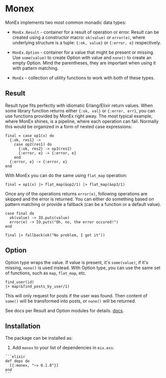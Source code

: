 # Monex

MonEx implements two most common monadic data types:

  * `MonEx.Result` - container for a result of operation or error.
    Result can be created using a constructor macro: `ok(value)` or `error(e)`,
    where underlying structure is a tuple: `{:ok, value}` or `{:error, e}` respectively.

  * `MonEx.Option` - container for a value that might be present or missing.
    Use `some(value)` to create Option with value and `none()` to create an empty Option.
    Mind the parentheses, they are important when using it with pattern matching.

  * `MonEx` - collection of utility functions to work with both of these types.

## Result

Result type fits perfectly with idiomatic Erlang/Elixir return values.
When some library function returns either `{:ok, val}` or `{:error, err}`,
you can use functions provided by MonEx right away. The most typical example,
where MonEx shines, is a pipeline, where each operation can fail. Normally
this would be organized in a form of nested case expressions:

    final = case op1(x) do
      {:ok, res1} ->
        case op2(res1) do
          {:ok, res2} -> op3(res2)
          {:error, e} -> {:error, e}
        end
      {:error, e} -> {:error, e}
    end

With MonEx you can do the same using `flat_map` operation:

    final = op1(x) |> flat_map(&op2/1) |> flat_map(&op3/1)

Once any of the operations returns `error(e)`, following operations
are skipped and the error is returned. You can either do something
based on pattern matching or provide a fallback (can be a function or a default value).

    case final do
      ok(value) -> IO.puts(value)
      error(e) -> IO.puts("Oh, no, the error occured!")
    end

    final |> fallback(ok("No problem, I got it"))

## Option

Option type wraps the value. If value is present, it's `some(value)`,
if it's missing, `none()` is used instead. With Option type, you can use the
same set of functions, such as `map`, `flat_map`, etc.

    find_user(id)
    |> map(&find_posts_by_user/1)

This will only request for posts if the user was found. Then content of `some()`
will be transformed into posts, or `none()` will be returned.

See docs per Result and Option modules for details. [docs](https://hexdocs.pm/monex/api-reference.html).

## Installation

The package can be installed as:

  1. Add `monex` to your list of dependencies in `mix.exs`:

    ```elixir
    def deps do
      [{:monex, "~> 0.1.0"}]
    end
    ```

